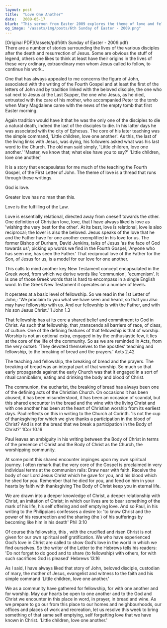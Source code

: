 ```yaml
---
layout: post
title:  "Love One Another"
date:   2009-05-17
blurb: "This sermon from Easter 2009 explores the theme of love and fellowship, focusing on the teachings of John, the beloved disciple. It emphasizes the importance of love as a relational and reciprocal act, and the role of fellowship in the Christian community. The sermon calls for the congregation to embody the self-emptying, self-forgetting love that is known in Christ."
og_image: "/assets/img/posts/6th Sunday of Easter - 2009.png"
---
```

[Original PDF](/assets/pdf/6th Sunday of Easter - 2009.pdf)    
There are a number of stories surrounding the lives of the various disciples after the death and resurrection of Jesus. Some are obvious the stuff of legend, others one likes to think at least have their origins in the lives of these very ordinary, extraordinary men whom Jesus called to follow, to continue his work..

One that has always appealed to me concerns the figure of John, associated with the writing of the Fourth Gospel and at least the first of the letters of John and by tradition linked with the beloved disciple, the one who sat next to Jesus at the Last Supper, the one who Jesus, as he died, entrusted with the care of his mother, who accompanied Peter to the tomb when Mary Magdalene came with the news of the empty tomb that first Easter morning.

Again tradition would have it that he was the only one of the disciples to die a natural death, indeed the last of the disciples to die. In his latter days he was associated with the city of Ephesus. The core of his later teaching was the simple command, 'Little children, love one another'. As this, the last of the living links with Jesus, was dying, his followers asked what was his last word to the Church. The old man said simply, 'Little children, love one another.' 'Master, we know that; what else have you to say?' 'Little children, love one another,'

It is a story that encapsulates for me much of the teaching the Fourth Gospel, of the First Letter of John. The theme of love is a thread that runs through these writings.

God is love.

Greater love has no man than this.

Love is the fulfilling of the Law.

Love is essentially relational, directed away from oneself towards the other. One definition of Christian love, love, that I have always liked is love as 'wishing the very best for the other'. At its best, love is relational, love is also reciprocal; the lover is also the beloved. Jesus speaks of the love that he and the Father have for one another exemplified in his love for us. The former Bishop of Durham, David Jenkins, talks of Jesus 'as the face of God towards us'; picking up words we find in the Fourth Gospel, 'Anyone who has seen me, has seen the Father.' That reciprocal love of the Father for the Son, of Jesus for us, is a model for our love for one another.

This calls to mind another key New Testament concept encapsulated in the Greek word, from which we derive words like 'communion', 'ecumenism'. It is one of those Greek words that is hard to encompass in a single English word. In the Greek New Testament it operates on a number of levels.

It operates at a basic level of fellowship. So we read in the 1st Letter of John,:
'We proclaim to you what we have seen and heard, so that you also may have fellowship with us. And our fellowship is with the Father, and with his son Jesus Christ.' 1 John 1.3

That fellowship has at its core a shared belief and commitment to God in Christ. As such that fellowship, that ,transcends all barriers of race, of class, of culture. One of the defining features of that fellowship is that of worship. Worship is not an optional extra, engaged in by the enthusiastic few, it lies at the core of the life of the community. So as we are reminded in Acts, from the very outset:
'They devoted themselves to the apostles’ teaching and fellowship, to the breaking of bread and the prayers.' Acts 2.42

The teaching and fellowship, the breaking of bread and the prayers. The breaking of bread was an integral part of that worship. So much so that early propaganda against the early Church was that it engaged in a sort of ritual cannibalism, eating and drinking the body and blood of Christ.

The communion, the eucharist, the breaking of bread has always been one of the defining acts of the Christian Church. On occasions it has been abused, it has been misunderstood, it has been an occasion of scandal, but this shared encounter in the bread and the wine with the living Christ and with one another has been at the heart of Christian worship from its earliest days. Paul reflects on this in writing to the Church at Corinth.
'Is not the cup of thanksgiving for which we give thanks a participation in the blood of Christ? And is not the bread that we break a participation in the Body of Christ?' 1Cor 10.16

Paul leaves an ambiguity in his writing between the Body of Christ in terms of the presence of Christ and the Body of Christ as the Church, the worshipping community.

At some point this shared encounter impinges upon my own spiritual journey. I often remark that the very core of the Gospel is proclaimed in very individual terms at the communion rails:
Draw near with faith.
Receive the body of our Lord Jesus Christ which he gave for you, and his blood which he shed for you.
Remember that he died for you, and feed on him in your hearts by faith with thanksgiving
The Body of Christ keep you in eternal life.

We are drawn into a deeper knowledge of Christ, a deeper relationship with Christ, an imitation of Christ; in which our lives are to bear something of the mark of his life, his self offering and self emptying love. And so Paul, in his writing to the Philippians confesses a desire to:
'to know Christ and the power of his resurrection and the sharing (the ) of his sufferings by becoming like him in his death' Phil 3:10

Of course this fellowship, this , with the crucified and risen Christ is not given for our own spiritual self gratification. We who have experienced God’s love in Christ are called to show God’s love in the world in which we find ourselves. So the writer of the Letter to the Hebrews tells his readers:
'Do not forget to do good and to share (to fellowship) with others, for with such sacrifices God is pleased' Hebrews 13.16

As I said, I have always liked that story of John, beloved disciple, custodian of mary, the mother of Jesus, evangelist and witness to the faith and his simple command 'Little children, love one another.'

We as a community have gathered for fellowship, for with one another and for worship. May our hearts be open to one another and to the God and Christ we encounter in this place in word, in prayer, in bread and wine. As we prepare to go our from this place to our homes and neighbourhoods, our offices and places of work and recreation, let us resolve this week to bring something of that same self emptying, self forgetting love that we have known in Christ. 'Little children, love one another.'
